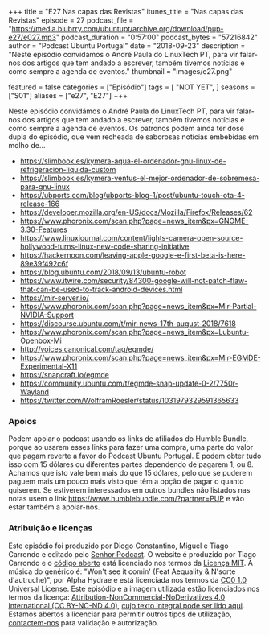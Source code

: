 +++
title = "E27 Nas capas das Revistas"
itunes_title = "Nas capas das Revistas"
episode = 27
podcast_file = "https://media.blubrry.com/ubuntupt/archive.org/download/pup-e27/e027.mp3"
podcast_duration = "0:57:00"
podcast_bytes = "57216842"
author = "Podcast Ubuntu Portugal"
date = "2018-09-23"
description = "Neste episódio convidámos o André Paula do LinuxTech PT, para vir falar-nos dos artigos que tem andado a escrever, também tivemos notícias e como sempre a agenda de eventos."
thumbnail = "images/e27.png"

featured = false
categories = ["Episódio"]
tags = [
  "NOT YET",
]
seasons = ["S01"]
aliases = ["e27", "E27"]
+++

Neste episódio convidámos o André Paula do LinuxTech PT, para vir falar-nos dos artigos que tem andado a escrever, também tivemos notícias e como sempre a agenda de eventos.
Os patronos podem ainda ter dose dupla do episódio, que vem recheada de saborosas notícias embebidas em molho de…

* https://slimbook.es/kymera-aqua-el-ordenador-gnu-linux-de-refrigeracion-liquida-custom
* https://slimbook.es/kymera-ventus-el-mejor-ordenador-de-sobremesa-para-gnu-linux
* https://ubports.com/blog/ubports-blog-1/post/ubuntu-touch-ota-4-release-166
* https://developer.mozilla.org/en-US/docs/Mozilla/Firefox/Releases/62
* https://www.phoronix.com/scan.php?page=news_item&px=GNOME-3.30-Features
* https://www.linuxjournal.com/content/lights-camera-open-source-hollywood-turns-linux-new-code-sharing-initiative
* https://hackernoon.com/leaving-apple-google-e-first-beta-is-here-89e39f492c6f
* https://blog.ubuntu.com/2018/09/13/ubuntu-robot
* https://www.itwire.com/security/84300-google-will-not-patch-flaw-that-can-be-used-to-track-android-devices.html
* https://mir-server.io/
* https://www.phoronix.com/scan.php?page=news_item&px=Mir-Partial-NVIDIA-Support
* https://discourse.ubuntu.com/t/mir-news-17th-august-2018/7618
* https://www.phoronix.com/scan.php?page=news_item&px=Lubuntu-Openbox-Mi
* http://voices.canonical.com/tag/egmde/
* https://www.phoronix.com/scan.php?page=news_item&px=Mir-EGMDE-Experimental-X11
* https://snapcraft.io/egmde
* https://community.ubuntu.com/t/egmde-snap-update-0-2/7750r-Wayland
* https://twitter.com/WolframRoesler/status/1031979329591365633


### Apoios
Podem apoiar o podcast usando os links de afiliados do Humble Bundle, porque ao usarem esses links para fazer uma compra, uma parte do valor que pagam reverte a favor do Podcast Ubuntu Portugal.
E podem obter tudo isso com 15 dólares ou diferentes partes dependendo de pagarem 1, ou 8.
Achamos que isto vale bem mais do que 15 dólares, pelo que se puderem paguem mais um pouco mais visto que têm a opção de pagar o quanto quiserem.
Se estiverem interessados em outros bundles não listados nas notas usem o link https://www.humblebundle.com/?partner=PUP e vão estar também a apoiar-nos.

### Atribuição e licenças
Este episódio foi produzido por Diogo Constantino, Miguel e Tiago Carrondo e editado pelo [Senhor Podcast](https://senhorpodcast.pt/).
O website é produzido por Tiago Carrondo e o [código aberto](https://gitlab.com/podcastubuntuportugal/website) está licenciado nos termos da [Licença MIT](https://gitlab.com/podcastubuntuportugal/website/main/LICENSE).
A música do genérico é: "Won't see it comin' (Feat Aequality & N'sorte d'autruche)", por Alpha Hydrae e está licenciada nos termos da [CC0 1.0 Universal License](https://creativecommons.org/publicdomain/zero/1.0/).
Este episódio e a imagem utilizada estão licenciados nos termos da licença: [Attribution-NonCommercial-NoDerivatives 4.0 International (CC BY-NC-ND 4.0)](https://creativecommons.org/licenses/by-nc-nd/4.0/), [cujo texto integral pode ser lido aqui](https://creativecommons.org/licenses/by-nc-nd/4.0/legalcode). Estamos abertos a licenciar para permitir outros tipos de utilização, [contactem-nos](https://podcastubuntuportugal.org/contactos) para validação e autorização.

